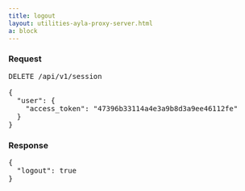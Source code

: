 ```yaml
---
title: logout
layout: utilities-ayla-proxy-server.html
a: block
---
```


### Request

<pre>
DELETE /api/v1/session

{
  "user": {
    "access_token": "47396b33114a4e3a9b8d3a9ee46112fe"
  }
}
</pre>

### Response

<pre>
{
  "logout": true
}
</pre>
